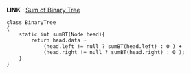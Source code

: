 **LINK** : [Sum of Binary Tree](https://practice.geeksforgeeks.org/problems/sum-of-binary-tree/1)

```
class BinaryTree
{
    static int sumBT(Node head){
        return head.data + 
            (head.left != null ? sumBT(head.left) : 0 ) + 
            (head.right != null ? sumBT(head.right) : 0 );
    }
}
```
